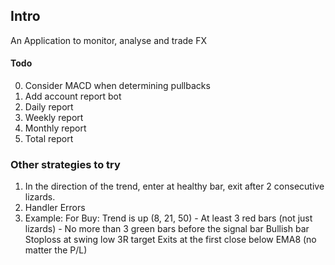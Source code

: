 ## Intro
An Application to monitor, analyse and trade FX

#### Todo
0. Consider MACD when determining pullbacks
1. Add account report bot
  1. Daily report
  2. Weekly report
  3. Monthly report
  4. Total report

### Other strategies to try
1. In the direction of the trend, enter at healthy bar, exit after 2 consecutive lizards.
  1. Handler Errors
  2. Example:
    For Buy:
      Trend is up (8, 21, 50) -
      At least 3 red bars (not just lizards) -
      No more than 3 green bars before the signal bar
      Bullish bar
      Stoploss at swing low
      3R target
      Exits at the first close below EMA8 (no matter the P/L)